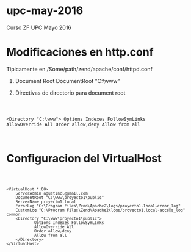 # upc-may-2016
Curso ZF UPC Mayo 2016


# Modificaciones en http.conf

 Tipicamente en /Some/path/zend/apache/conf/httpd.conf
 
1. Document Root
	DocumentRoot "C:\www"

2. Directivas de directorio para document root

<code>	

<Directory "C:\www">
    Options Indexes FollowSymLinks
    AllowOverride All
    Order allow,deny
    Allow from all
</Directory>

</code>
 
 
# Configuracion del VirtualHost

<code>

	<VirtualHost *:80>
	    ServerAdmin agustincl@gmail.com
	    DocumentRoot "C:\www\proyecto1\public"
	    ServerName proyecto1.local
	    ErrorLog "C:\Program Files\Zend\Apache2\logs/proyecto1.local-error_log"
	    CustomLog "C:\Program Files\Zend\Apache2\logs/proyecto1.local-access_log" common
		<Directory "C:\www\proyecto1\public">
	    		Options Indexes FollowSymLinks
	    		AllowOverride All
	    		Order allow,deny
	    		Allow from all
		</Directory>
	</VirtualHost>

</code>

